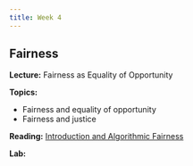 ```yaml
---
title: Week 4
---
```


## Fairness

**Lecture:** Fairness as Equality of Opportunity

<!-- * DS-UA 202: [fairness and causality](../../../assets/5_counterfactual_fairness_2023_202.pdf) and [fairness of equality of opportunity](../../../assets/6_Fairness_2023_202.pdf) and [equality of opportunity](../../../assets/7_Fairness_EO_2023_202.pdf) -->
<!-- * DS-GA 1017: [fairness as equality of opportunity slides](../../../assets/4_Fairness_1017.pdf)  -->

**Topics:**

* Fairness and equality of opportunity
* Fairness and justice

**Reading:**  [Introduction and Algorithmic Fairness](../../../assets/fairness_reader_2024.pdf) 

**Lab:** 

<!-- * DS-GA 1017 and DS-UA 202: [Colab Notebook](https://colab.research.google.com/drive/1Tlwki8n4aPfPSlWTfjvjgaNxsoRGOeML?usp=sharing) -->
<!-- * DS-UA 202: [Q&A slides - Feb 24th](https://docs.google.com/presentation/d/1vemeXf03EifmOOT0JHFstijUblRT0Xib6HJ9pWVn6xI/edit?usp=sharing) -->

